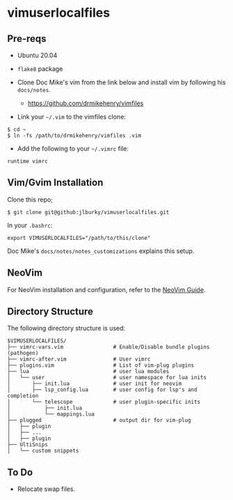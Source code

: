 vimuserlocalfiles
=================

Pre-reqs
--------

* Ubuntu 20.04
* `flake8` package
* Clone Doc Mike's vim from the link below and install vim by following his
  `docs/notes`.
  - https://github.com/drmikehenry/vimfiles

* Link your `~/.vim` to the vimfiles clone:
```
$ cd ~
$ ln -fs /path/to/drmikehenry/vimfiles .vim
```

* Add the following to your `~/.vimrc` file:
```
runtime vimrc
```

Vim/Gvim Installation
---------------------

Clone this repo;
```
$ git clone git@github:jlburky/vimuserlocalfiles.git
```

In your `.bashrc`:
```
export VIMUSERLOCALFILES="/path/to/this/clone"
```

Doc Mike's `docs/notes/notes_customizations` explains this setup.

NeoVim
------

For NeoVim installation and configuration, refer to the [NeoVim
Guide](NEOVIM.md).

Directory Structure
-------------------

The following directory structure is used:

```
$VIMUSERLOCALFILES/
├── vimrc-vars.vim                # Enable/Disable bundle plugins (pathogen)
├── vimrc-after.vim               # User vimrc
├── plugins.vim                   # List of vim-plug plugins
├── lua                           # user lua modules
│   └── user                      # user namespace for lua inits
│       ├── init.lua              # user init for neovim
│       ├── lsp_config.lua        # user config for lsp's and completion
│       └── telescope             # user plugin-specific inits
│           ├── init.lua
│           └── mappings.lua
├── plugged                       # output dir for vim-plug
│   ├── plugin
│   ├── ...
│   ├── plugin
├── UltiSnips
│   └── custom snippets
```

To Do
-----
* Relocate swap files.
